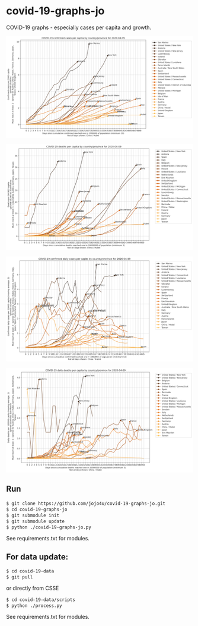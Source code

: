 # covid-19-graphs-jo
COVID-19 graphs - especially cases per capita and growth.

![COVID-19 confirmed per capita by country"](https://github.com/jojo4u/covid-19-graphs-jo/raw/master/cumulative_capita-confirmed-latest.png)

![COVID-19 deaths per capita by country"](https://github.com/jojo4u/covid-19-graphs-jo/raw/master/cumulative_capita-deaths-latest.png)

![COVID-19 daily confirmed per capita by country"](https://github.com/jojo4u/covid-19-graphs-jo/raw/master/daily_capita-confirmed-latest.png)

![COVID-19 daily deaths per capita by country"](https://github.com/jojo4u/covid-19-graphs-jo/raw/master/daily_capita-deaths-latest.png)

## Run
```
$ git clone https://github.com/jojo4u/covid-19-graphs-jo.git
$ cd covid-19-graphs-jo
$ git submodule init
$ git submodule update 
$ python ./covid-19-graphs-jo.py
```
See requirements.txt for modules.

## For data update:
```
$ cd covid-19-data
$ git pull
```
or directly from CSSE

```
$ cd covid-19-data/scripts
$ python ./process.py
```

See requirements.txt for modules.
